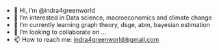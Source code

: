 - 👋 Hi, I’m @indra4greenworld
- 👀 I’m interested in Data science, macroeconomics and climate change
- 🌱 I’m currently learning graph theory, dsge, abm, bayesian estimation
- 💞️ I’m looking to collaborate on ...
- 📫 How to reach me: indra4greenworld@gmail.com

<!---
indra4greenworld/indra4greenworld is a ✨ special ✨ repository because its `README.md` (this file) appears on your GitHub profile.
You can click the Preview link to take a look at your changes.
--->
